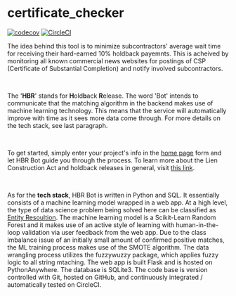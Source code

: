 # certificate_checker 
[![codecov](https://codecov.io/gh/confirmationbias616/certificate_checker/branch/master/graph/badge.svg)](https://codecov.io/gh/confirmationbias616/certificate_checker)
[![CircleCI](https://circleci.com/gh/confirmationbias616/certificate_checker.svg?style=svg)](https://circleci.com/gh/confirmationbias616/certificate_checker)

<P class="blocktext">
    The idea behind this tool is to minimize subcontractors' average wait
  time for receiving their hard-earned 10% holdback payemnts. This is
    acheived by monitoring all known commercial news websites for
    postings of CSP (Certificate of Substantial Completion) and notify
    involved subcontractors.
</P>
<br>
<P class="blocktext">
    The '<b>HBR</b>' stands for <b>H</b>old<b>b</b>ack <b>R</b>elease. The
    word 'Bot' intends to communicate that the matching algorithm in the backend
    makes use of machine learning technology. This means that the service will
    automatically improve with time as it sees more data come through. For more
    details on the tech stack, see last paragraph.
</P>
<br>
<P class="blocktext">
    To get started, simply enter your project's info in the 
    <a href="https://hbr-bot.com">home page</a> form
    and let HBR Bot guide you through the process. To learn more about the Lien
    Construction Act and holdback releases in general, visit
    <a href="https://canada.constructconnect.com/dcn/construction-act">this link<a>.</a>
</P>
<br>
<P class="blocktext">
    As for the <b>tech stack</b>, HBR Bot is written in Python and SQL. It essentially
    consists of a machine learning model wrapped in a web app. At a high level,
    the type of data science problem being solved here can be classified as
    <a href='http://www.datacommunitydc.org/blog/2013/08/entity-resolution-for-big-data'>
        Entity Resoultion</a>.
    The machine learning model is a Scikit-Learn Random Forest and it makes use of
    an active style of learning with human-in-the-loop validation via user feedback
    from the web app. Due to the class imbalance issue of an initially small amount
    of confirmed positive matches, the ML training process makes use of the SMOTE
    algorithm. The data wrangling process utilizes the fuzzywuzzy package, which
    applies fuzzy logic to all string mtaching. The web app is built Flask and is
    hosted on PythonAnywhere. The database is SQLite3. The code base is version
    controlled with Git, hosted on GitHub, and continuously integrated / automatically
    tested on CircleCI.
</P>
